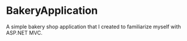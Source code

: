 # BakeryApplication

A simple bakery shop application that I created to familiarize myself with ASP.NET MVC.
